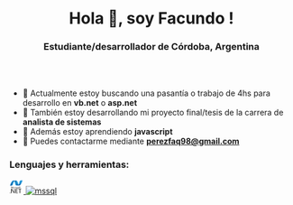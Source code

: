 <h1 align="center">Hola 👋, soy Facundo !</h1>
<h3 align="center">Estudiante/desarrollador de Córdoba, Argentina</h3>
<br></br>

- 🔧 Actualmente estoy buscando una pasantía o trabajo de 4hs para desarrollo en **vb.net** o **asp.net**
- 🚚 También estoy desarrollando mi proyecto final/tesis de la carrera de **analista de sistemas**
- 🌱 Además estoy aprendiendo **javascript**
- 📩 Puedes contactarme mediante **perezfaq98@gmail.com**

<h3 align="left">Lenguajes y herramientas:</h3>
<p align="left"> 
  	<a href="https://dotnet.microsoft.com/" target="_blank"> <img src="https://raw.githubusercontent.com/devicons/devicon/master/icons/dot-net/dot-net-original-wordmark.svg" alt="dotnet" height="25"/> </a> 
  	<a href="https://www.microsoft.com/en-us/sql-server" target="_blank"> <img src="https://cdn.worldvectorlogo.com/logos/microsoft-sql-server.svg" alt="mssql" height="25"/> </a>
</p>

